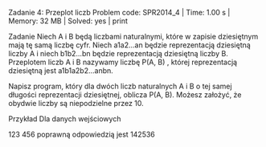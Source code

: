 Zadanie 4: Przeplot liczb
Problem code: SPR2014_4 | Time: 1.00 s | Memory: 32 MB | Solved: yes | print

Zadanie
Niech A i B będą liczbami naturalnymi, które w zapisie dziesiętnym mają tę samą liczbę cyfr. Niech a1a2...an będzie reprezentacją dziesiętną liczby A i niech b1b2...bn będzie reprezentacją dziesiętną liczby B. Przeplotem liczb A i B nazywamy liczbę P(A, B) , której reprezentacją dziesiętną jest a1b1a2b2...anbn.

Napisz program, który dla dwóch liczb naturalnych A i B o tej samej długości reprezentacji dziesiętnej, oblicza P(A, B). Możesz założyć, że obydwie liczby są niepodzielne przez 10.

Przykład
Dla danych wejściowych

123 456
poprawną odpowiedzią jest
142536